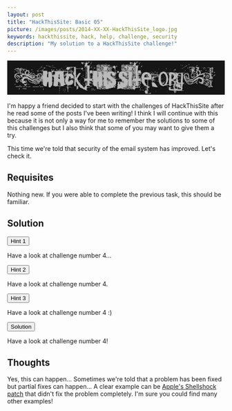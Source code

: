 ```yaml
---
layout: post
title: "HackThisSite: Basic 05"
picture: /images/posts/2014-XX-XX-HackThisSite_logo.jpg
keywords: hackthissite, hack, help, challenge, security
description: "My solution to a HackThisSite challenge!"
---
```


![hackthissitelogo](/images/posts/2014-XX-XX-HackThisSite_logo.jpg "HackThisSite logo")

I'm happy a friend decided to start with the challenges of HackThisSite after he read some of the posts I've been writing! I think I will continue with this because it is not only a way for me to remember the solutions to some of this challenges but I also think that some of you may want to give them a try.

This time we're told that security of the email system has improved. Let's check it.

<!--more-->

## Requisites

Nothing new. If you were able to complete the previous task, this should be familiar.


## Solution

<div class="panel panel-default">
	<div class="panel-heading">
		<button type="button" class="btn btn-default btn-xs spoiler-trigger" data-toggle="collapse">Hint 1</button>
	</div>
	<div class="panel-collapse collapse out">
		<div class="panel-body">
			<p>Have a look at challenge number 4...</p>
		</div>
	</div>
</div>
<div class="panel panel-default">
	<div class="panel-heading">
		<button type="button" class="btn btn-default btn-xs spoiler-trigger" data-toggle="collapse">Hint 2</button>
	</div>
	<div class="panel-collapse collapse out">
		<div class="panel-body">
			<p>Have a look at challenge number 4.</p>
		</div>
	</div>
</div>
<div class="panel panel-default">
	<div class="panel-heading">
		<button type="button" class="btn btn-default btn-xs spoiler-trigger" data-toggle="collapse">Hint 3</button>
	</div>
	<div class="panel-collapse collapse out">
		<div class="panel-body">
			<p>Have a look at challenge number 4 :)</p>
		</div>
	</div>
</div>
<div class="panel panel-default">
	<div class="panel-heading">
		<button type="button" class="btn btn-default btn-xs spoiler-trigger" data-toggle="collapse">Solution</button>
	</div>
	<div class="panel-collapse collapse out">
		<div class="panel-body">
			<p>Have a look at challenge number 4!</p>
		</div>
	</div>
</div>


## Thoughts

Yes, this can happen... Sometimes we're told that a problem has been fixed but partial fixes can happen... A clear example can be [Apple's Shellshock patch](http://www.cnet.com/news/apples-shellshock-patch-incomplete-say-experts/) that didn't fix the problem completely. I'm sure you could find many other examples!
